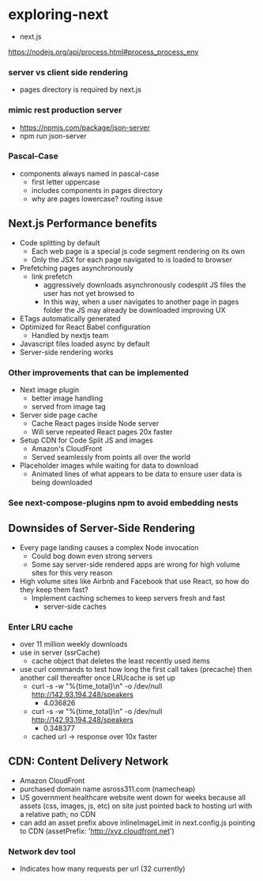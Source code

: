 # exploring-next
- next.js

https://nodejs.org/api/process.html#process_process_env

### server vs client side rendering
- pages directory is required by next.js


### mimic rest production server
- https://npmjs.com/package/json-server
- npm run json-server

### Pascal-Case
- components always named in pascal-case
    - first letter uppercase
    - includes components in pages directory
    - why are pages lowercase? routing issue

## Next.js Performance benefits
- Code splitting by default
    - Each web page is a special js code segment rendering on its own
    - Only the JSX for each page navigated to is loaded to browser 
- Prefetching pages asynchronously
    - link prefetch
        - aggressively downloads asynchronously codesplit JS files the user has not yet browsed to 
        - In this way, when a user navigates to another page in pages folder the JS may already be downloaded improving UX
- ETags automatically generated
- Optimized for React Babel configuration 
    - Handled by nextjs team 
- Javascript files loaded async by default 
- Server-side rendering works 

### Other improvements that can be implemented
- Next image plugin
    - better image handling
    - served from image tag
- Server side page cache
    - Cache React pages inside Node server 
    - Will serve repeated React pages 20x faster
- Setup CDN for Code Split JS and images 
    - Amazon's CloudFront 
    - Served seamlessly from points all over the world 
- Placeholder images while waiting for data to download
    - Animated lines of what appears to be data to ensure user data is being downloaded 

### See next-compose-plugins npm to avoid embedding nests

## Downsides of Server-Side Rendering
- Every page landing causes a complex Node invocation 
    - Could bog down even strong servers
    - Some say server-side rendered apps are wrong for high volume sites for this very reason 
- High volume sites like Airbnb and Facebook that use React, so how do they keep them fast?
    - Implement caching schemes to keep servers fresh and fast
        - server-side caches

### Enter LRU cache
- over 11 million weekly downloads
- use in server (ssrCache)
    - cache object that deletes the least recently used items 
- use curl commands to test how long the first call takes (precache) then another call thereafter once LRUcache is set up
    - curl -s -w "%{time_total}\n" -o /dev/null http://142.93.194.248/speakers
        - 4.036826
    - curl -s -w "%{time_total}\n" -o /dev/null http://142.93.194.248/speakers
        - 0.348377
    - cached url -> response over 10x faster


## CDN: Content Delivery Network
- Amazon CloudFront
- purchased domain name asross311.com (namecheap)
- US government healthcare website went down for weeks because all assets (css, images, js, etc) on site just pointed back to hosting url with a relative path; no CDN
- can add an asset prefix above inlineImageLimit in next.config.js pointing to CDN (assetPrefix: 'http://xyz.cloudfront.net')

### Network dev tool
- Indicates how many requests per url (32 currently)
